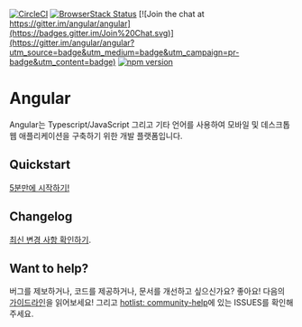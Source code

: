 [![CircleCI](https://circleci.com/gh/angular/angular/tree/master.svg?style=shield)](https://circleci.com/gh/angular/angular/tree/master)
[![BrowserStack Status](https://www.browserstack.com/automate/badge.svg?badge_key=LzF3RzBVVGt6VWE2S0hHaC9uYllOZz09LS1BVjNTclBKV0x4eVRlcjA4QVY1M0N3PT0=--eb4ce8c8dc2c1c5b2b5352d473ee12a73ac20e06)](https://www.browserstack.com/automate/public-build/LzF3RzBVVGt6VWE2S0hHaC9uYllOZz09LS1BVjNTclBKV0x4eVRlcjA4QVY1M0N3PT0=--eb4ce8c8dc2c1c5b2b5352d473ee12a73ac20e06)
[![Join the chat at https://gitter.im/angular/angular](https://badges.gitter.im/Join%20Chat.svg)](https://gitter.im/angular/angular?utm_source=badge&utm_medium=badge&utm_campaign=pr-badge&utm_content=badge)
[![npm version](https://badge.fury.io/js/%40angular%2Fcore.svg)](https://www.npmjs.com/@angular/core)


# Angular

<!-- Angular is a development platform for building mobile and desktop web applications using Typescript/JavaScript and other languages. -->
Angular는 Typescript/JavaScript 그리고 기타 언어를 사용하여 모바일 및 데스크톱 웹 애플리케이션을 구축하기 위한 개발 플랫폼입니다.

## Quickstart

<!-- [Get started in 5 minutes][quickstart]. -->
[5분만에 시작하기!][quickstart]

## Changelog

<!-- [Learn about the latest improvements][changelog].  -->
[최신 변경 사항 확인하기][changelog].

## Want to help?

<!-- Want to file a bug, contribute some code, or improve documentation? Excellent! Read up on our
guidelines for [contributing][contributing] and then check out one of our issues in the [hotlist: community-help](https://github.com/angular/angular/labels/hotlist%3A%20community-help). -->
버그를 제보하거나, 코드를 제공하거나, 문서를 개선하고 싶으신가요? 좋아요! 다음의 [가이드라인][contributing]을 읽어보세요!
그리고 [hotlist: community-help](https://github.com/angular/angular/labels/hotlist%3A%20community-help)에 있는 ISSUES를 확인해주세요.

[browserstack]: https://www.browserstack.com/automate/public-build/LzF3RzBVVGt6VWE2S0hHaC9uYllOZz09LS1BVjNTclBKV0x4eVRlcjA4QVY1M0N3PT0=--eb4ce8c8dc2c1c5b2b5352d473ee12a73ac20e06
[contributing]: https://github.com/angular/angular/blob/master/CONTRIBUTING.md
[quickstart]: https://angular.io/guide/quickstart
[changelog]: https://github.com/angular/angular/blob/master/CHANGELOG.md
[ng]: https://angular.io
